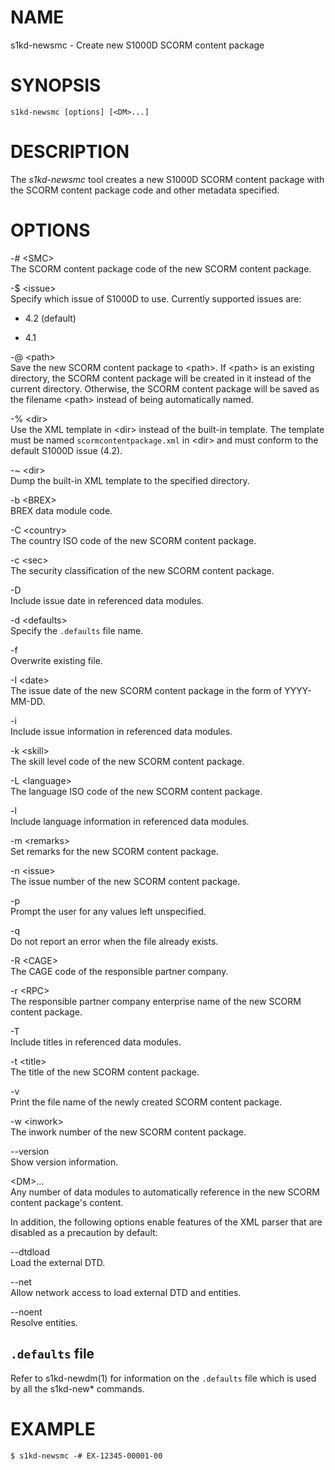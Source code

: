 NAME
====

s1kd-newsmc - Create new S1000D SCORM content package

SYNOPSIS
========

    s1kd-newsmc [options] [<DM>...]

DESCRIPTION
===========

The *s1kd-newsmc* tool creates a new S1000D SCORM content package with
the SCORM content package code and other metadata specified.

OPTIONS
=======

-\# &lt;SMC&gt;  
The SCORM content package code of the new SCORM content package.

-$ &lt;issue&gt;  
Specify which issue of S1000D to use. Currently supported issues are:

-   4.2 (default)

-   4.1

-@ &lt;path&gt;  
Save the new SCORM content package to &lt;path&gt;. If &lt;path&gt; is
an existing directory, the SCORM content package will be created in it
instead of the current directory. Otherwise, the SCORM content package
will be saved as the filename &lt;path&gt; instead of being
automatically named.

-% &lt;dir&gt;  
Use the XML template in &lt;dir&gt; instead of the built-in template.
The template must be named `scormcontentpackage.xml` in &lt;dir&gt; and
must conform to the default S1000D issue (4.2).

-\~ &lt;dir&gt;  
Dump the built-in XML template to the specified directory.

-b &lt;BREX&gt;  
BREX data module code.

-C &lt;country&gt;  
The country ISO code of the new SCORM content package.

-c &lt;sec&gt;  
The security classification of the new SCORM content package.

-D  
Include issue date in referenced data modules.

-d &lt;defaults&gt;  
Specify the `.defaults` file name.

-f  
Overwrite existing file.

-I &lt;date&gt;  
The issue date of the new SCORM content package in the form of
YYYY-MM-DD.

-i  
Include issue information in referenced data modules.

-k &lt;skill&gt;  
The skill level code of the new SCORM content package.

-L &lt;language&gt;  
The language ISO code of the new SCORM content package.

-l  
Include language information in referenced data modules.

-m &lt;remarks&gt;  
Set remarks for the new SCORM content package.

-n &lt;issue&gt;  
The issue number of the new SCORM content package.

-p  
Prompt the user for any values left unspecified.

-q  
Do not report an error when the file already exists.

-R &lt;CAGE&gt;  
The CAGE code of the responsible partner company.

-r &lt;RPC&gt;  
The responsible partner company enterprise name of the new SCORM content
package.

-T  
Include titles in referenced data modules.

-t &lt;title&gt;  
The title of the new SCORM content package.

-v  
Print the file name of the newly created SCORM content package.

-w &lt;inwork&gt;  
The inwork number of the new SCORM content package.

--version  
Show version information.

&lt;DM&gt;...  
Any number of data modules to automatically reference in the new SCORM
content package's content.

In addition, the following options enable features of the XML parser
that are disabled as a precaution by default:

--dtdload  
Load the external DTD.

--net  
Allow network access to load external DTD and entities.

--noent  
Resolve entities.

`.defaults` file
----------------

Refer to s1kd-newdm(1) for information on the `.defaults` file which is
used by all the s1kd-new\* commands.

EXAMPLE
=======

    $ s1kd-newsmc -# EX-12345-00001-00
